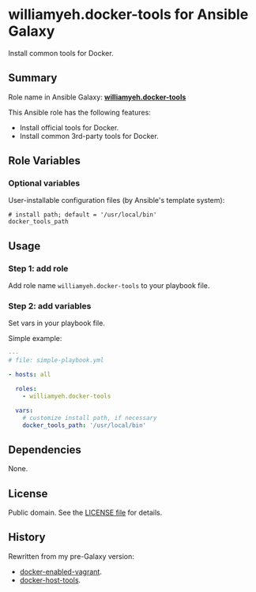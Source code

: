 
williamyeh.docker-tools for Ansible Galaxy
============

Install common tools for Docker.


## Summary

Role name in Ansible Galaxy: **[williamyeh.docker-tools](https://galaxy.ansible.com/list#/roles/3230)**

This Ansible role has the following features:

 - Install official tools for Docker.
 - Install common 3rd-party tools for Docker.



## Role Variables

### Optional variables

User-installable configuration files (by Ansible's template system):

```
# install path; default = '/usr/local/bin'
docker_tools_path
```

## Usage


### Step 1: add role

Add role name `williamyeh.docker-tools` to your playbook file.


### Step 2: add variables

Set vars in your playbook file.

Simple example:

```yaml
---
# file: simple-playbook.yml

- hosts: all

  roles:
    - williamyeh.docker-tools

  vars:
    # customize install path, if necessary
    docker_tools_path: '/usr/local/bin'
```



## Dependencies

None.


## License

Public domain. See the [LICENSE file](LICENSE) for details.


## History

Rewritten from my pre-Galaxy version:

 - [docker-enabled-vagrant](https://github.com/William-Yeh/docker-enabled-vagrant).
 - [docker-host-tools](https://github.com/William-Yeh/docker-host-tools).

